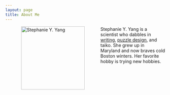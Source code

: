 ```yaml
---
layout: page
title: About Me
---
```


<img src="/assets/img/avatar.png" alt="Stephanie Y. Yang" style="width:200px;" align="left" hspace="50"/> Stephanie Y. Yang is a scientist who dabbles in [writing](writing.md), [puzzle design](https://www.stephanieyangwrites.wordpress.com/), and taiko. She grew up in Maryland and now braves cold Boston winters. Her favorite hobby is trying new hobbies.
